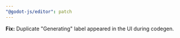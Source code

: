 ```yaml
---
"@godot-js/editor": patch
---
```


**Fix:** Duplicate "Generating" label appeared in the UI during codegen.
